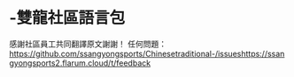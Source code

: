 # -雙龍社區語言包
感謝社區員工共同翻譯原文謝謝！
任何問題：https://github.com/ssangyongsports/Chinesetraditional-/issueshttps://ssangyongsports2.flarum.cloud/t/feedback
